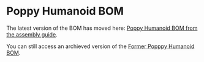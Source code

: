 # Poppy Humanoid BOM

The latest version of the BOM has moved here: [Poppy Humanoid BOM from the assembly guide](https://docs.poppy-project.org/en/assembly-guides/poppy-humanoid/bom.html).

You can still access an archieved version of the [Former Popppy Humanoid BOM](https://github.com/poppy-project/poppy-humanoid/blob/2b6cd60404a45520d8332b1d7d3db10b0ff6218e/hardware/doc/BOM.md#poppy-humanoid-10-pre-release).

